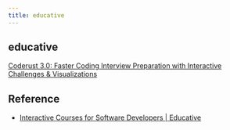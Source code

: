 ```yaml
---
title: educative
---
```


## educative
[Coderust 3.0: Faster Coding Interview Preparation with Interactive Challenges & Visualizations](https://www.educative.io/collection/5642554087309312/5679846214598656)

## Reference
* [Interactive Courses for Software Developers | Educative](https://www.educative.io/)
